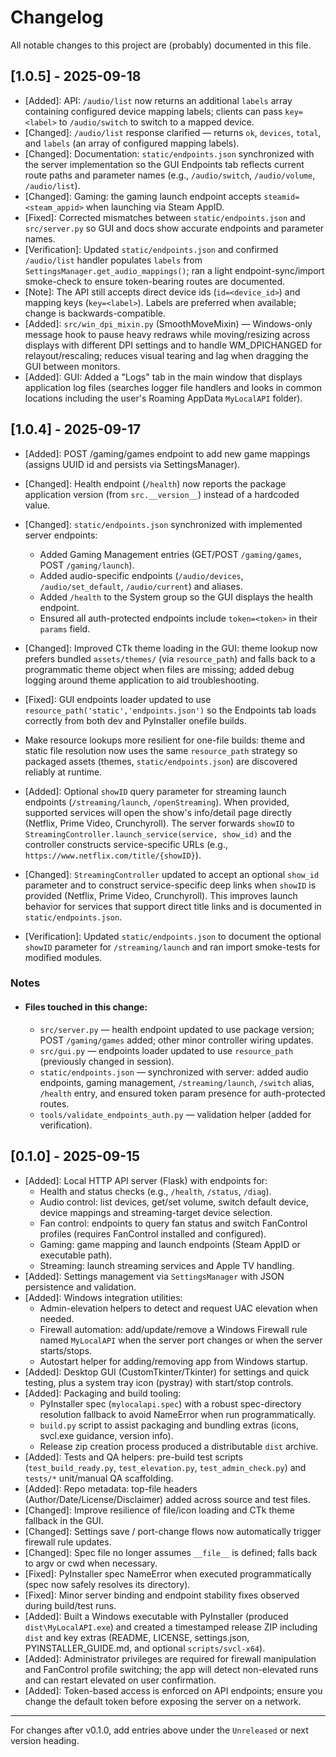 # Changelog
All notable changes to this project are (probably) documented in this file.
 
## [1.0.5] - 2025-09-18
- [Added]: API: `/audio/list` now returns an additional `labels` array containing configured device mapping labels; clients can pass `key=<label>` to `/audio/switch` to switch to a mapped device.
- [Changed]: `/audio/list` response clarified — returns `ok`, `devices`, `total`, and `labels` (an array of configured mapping labels).
- [Changed]: Documentation: `static/endpoints.json` synchronized with the server implementation so the GUI Endpoints tab reflects current route paths and parameter names (e.g., `/audio/switch`, `/audio/volume`, `/audio/list`).
- [Changed]: Gaming: the gaming launch endpoint accepts `steamid=<steam_appid>` when launching via Steam AppID.
- [Fixed]: Corrected mismatches between `static/endpoints.json` and `src/server.py` so GUI and docs show accurate endpoints and parameter names.
- [Verification]: Updated `static/endpoints.json` and confirmed `/audio/list` handler populates `labels` from `SettingsManager.get_audio_mappings()`; ran a light endpoint-sync/import smoke-check to ensure token-bearing routes are documented.
- [Note]: The API still accepts direct device ids (`id=<device_id>`) and mapping keys (`key=<label>`). Labels are preferred when available; change is backwards-compatible.
- [Added]: `src/win_dpi_mixin.py` (SmoothMoveMixin) — Windows-only message hook to pause heavy redraws while moving/resizing across displays with different DPI settings and to handle WM_DPICHANGED for relayout/rescaling; reduces visual tearing and lag when dragging the GUI between monitors.
 - [Added]: GUI: Added a "Logs" tab in the main window that displays application log files (searches logger file handlers and looks in common locations including the user's Roaming AppData `MyLocalAPI` folder).

## [1.0.4] - 2025-09-17
- [Added]: POST /gaming/games endpoint to add new game mappings (assigns UUID id and persists via SettingsManager).
- [Changed]: Health endpoint (`/health`) now reports the package application version (from `src.__version__`) instead of a hardcoded value.
- [Changed]: `static/endpoints.json` synchronized with implemented server endpoints:
  - Added Gaming Management entries (GET/POST `/gaming/games`, POST `/gaming/launch`).
  - Added audio-specific endpoints (`/audio/devices`, `/audio/set_default`, `/audio/current`) and aliases.
  - Added `/health` to the System group so the GUI displays the health endpoint.
  - Ensured all auth-protected endpoints include `token=<token>` in their `params` field.
- [Changed]: Improved CTk theme loading in the GUI: theme lookup now prefers bundled `assets/themes/` (via `resource_path`) and falls back to a programmatic theme object when files are missing; added debug logging around theme application to aid troubleshooting.
- [Fixed]: GUI endpoints loader updated to use `resource_path('static','endpoints.json')` so the Endpoints tab loads correctly from both dev and PyInstaller onefile builds.
 - Make resource lookups more resilient for one-file builds: theme and static file resolution now uses the same `resource_path` strategy so packaged assets (themes, `static/endpoints.json`) are discovered reliably at runtime.
- [Added]: Optional `showID` query parameter for streaming launch endpoints (`/streaming/launch`, `/openStreaming`). When provided, supported services will open the show's info/detail page directly (Netflix, Prime Video, Crunchyroll). The server forwards `showID` to `StreamingController.launch_service(service, show_id)` and the controller constructs service-specific URLs (e.g., `https://www.netflix.com/title/{showID}`).

- [Changed]: `StreamingController` updated to accept an optional `show_id` parameter and to construct service-specific deep links when `showID` is provided (Netflix, Prime Video, Crunchyroll). This improves launch behavior for services that support direct title links and is documented in `static/endpoints.json`.

- [Verification]: Updated `static/endpoints.json` to document the optional `showID` parameter for `/streaming/launch` and ran import smoke-tests for modified modules.

### Notes
- #### Files touched in this change:
  - `src/server.py` — health endpoint updated to use package version; POST `/gaming/games` added; other minor controller wiring updates.
  - `src/gui.py` — endpoints loader updated to use `resource_path` (previously changed in session).
  - `static/endpoints.json` — synchronized with server: added audio endpoints, gaming management, `/streaming/launch`, `/switch` alias, `/health` entry, and ensured token param presence for auth-protected routes.
  - `tools/validate_endpoints_auth.py` — validation helper (added for verification).


## [0.1.0] - 2025-09-15
- [Added]: Local HTTP API server (Flask) with endpoints for:
  - Health and status checks (e.g., `/health`, `/status`, `/diag`).
  - Audio control: list devices, get/set volume, switch default device, device mappings and streaming-target device selection.
  - Fan control: endpoints to query fan status and switch FanControl profiles (requires FanControl installed and configured).
  - Gaming: game mapping and launch endpoints (Steam AppID or executable path).
  - Streaming: launch streaming services and Apple TV handling.
- [Added]: Settings management via `SettingsManager` with JSON persistence and validation.
- [Added]: Windows integration utilities:
  - Admin-elevation helpers to detect and request UAC elevation when needed.
  - Firewall automation: add/update/remove a Windows Firewall rule named `MyLocalAPI` when the server port changes or when the server starts/stops.
  - Autostart helper for adding/removing app from Windows startup.
- [Added]: Desktop GUI (CustomTkinter/Tkinter) for settings and quick testing, plus a system tray icon (pystray) with start/stop controls.
- [Added]: Packaging and build tooling:
  - PyInstaller spec (`mylocalapi.spec`) with a robust spec-directory resolution fallback to avoid NameError when run programmatically.
  - `build.py` script to assist packaging and bundling extras (icons, svcl.exe guidance, version info).
  - Release zip creation process produced a distributable `dist` archive.
- [Added]: Tests and QA helpers: pre-build test scripts (`test_build_ready.py`, `test_elevation.py`, `test_admin_check.py`) and `tests/*` unit/manual QA scaffolding.
- [Added]: Repo metadata: top-file headers (Author/Date/License/Disclaimer) added across source and test files.
- [Changed]: Improve resilience of file/icon loading and CTk theme fallback in the GUI.
- [Changed]: Settings save / port-change flows now automatically trigger firewall rule updates.
- [Changed]: Spec file no longer assumes `__file__` is defined; falls back to argv or cwd when necessary.
- [Fixed]: PyInstaller spec NameError when executed programmatically (spec now safely resolves its directory).
- [Fixed]: Minor server binding and endpoint stability fixes observed during build/test runs.
- [Added]: Built a Windows executable with PyInstaller (produced `dist\MyLocalAPI.exe`) and created a timestamped release ZIP including `dist` and key extras (README, LICENSE, settings.json, PYINSTALLER_GUIDE.md, and optional `scripts/svcl-x64`).
- [Added]: Administrator privileges are required for firewall manipulation and FanControl profile switching; the app will detect non-elevated runs and can restart elevated on user confirmation.
- [Added]: Token-based access is enforced on API endpoints; ensure you change the default token before exposing the server on a network.

---

For changes after v0.1.0, add entries above under the `Unreleased` or next version heading.


